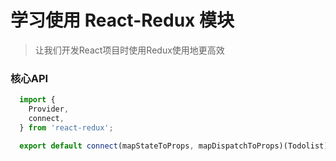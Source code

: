 # 学习使用 React-Redux 模块

> 让我们开发React项目时使用Redux使用地更高效

### 核心API

```js
  import {
    Provider,
    connect,
  } from 'react-redux';
```

```js
  export default connect(mapStateToProps, mapDispatchToProps)(Todolist);
```
